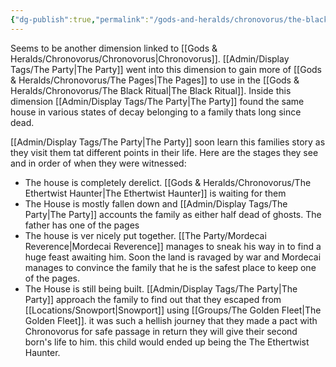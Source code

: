 ```yaml
---
{"dg-publish":true,"permalink":"/gods-and-heralds/chronovorus/the-black-forest/","noteIcon":""}
---
```


Seems to be another dimension linked to [[Gods & Heralds/Chronovorus/Chronovorus\|Chronovorus]]. [[Admin/Display Tags/The Party\|The Party]] went into this dimension to gain more of [[Gods & Heralds/Chronovorus/The Pages\|The Pages]] to use in the [[Gods & Heralds/Chronovorus/The Black Ritual\|The Black Ritual]]. Inside this dimension [[Admin/Display Tags/The Party\|The Party]] found the same house in various states of decay belonging to a family thats long since dead. 

[[Admin/Display Tags/The Party\|The Party]] soon learn this families story as they visit them tat different points in their life. Here are the stages they see and in order of when they were witnessed:
- The house is completely derelict. [[Gods & Heralds/Chronovorus/The Ethertwist Haunter\|The Ethertwist Haunter]] is waiting for them 
- The House is mostly fallen down and [[Admin/Display Tags/The Party\|The Party]] accounts the family as either half dead of ghosts. The father has one of the pages
- The house is ver nicely put together. [[The Party/Mordecai Reverence\|Mordecai Reverence]] manages to sneak his way in to find a huge feast awaiting him. Soon the land is ravaged by war and Mordecai manages to convince the family that he is the safest place to keep one of the pages. 
- The House is still being built. [[Admin/Display Tags/The Party\|The Party]] approach the family to find out that they escaped from [[Locations/Snowport\|Snowport]] using [[Groups/The Golden Fleet\|The Golden Fleet]]. it was such a hellish journey that they made a pact with Chronovorus for safe passage in return they will give their second born's life to him. this child would ended up being the The Ethertwist Haunter.